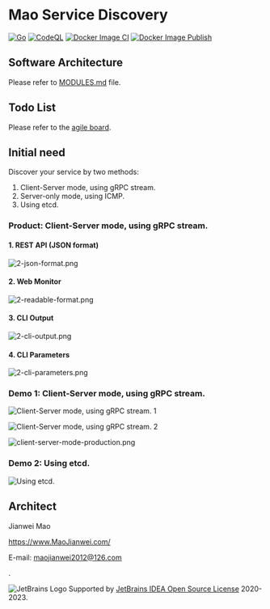 # Mao Service Discovery
[![Go](https://github.com/MaoJianwei/Mao_Service_Discovery/actions/workflows/go.yml/badge.svg)](https://github.com/MaoJianwei/Mao_Service_Discovery/actions/workflows/go.yml) 
[![CodeQL](https://github.com/MaoJianwei/Mao_Service_Discovery/actions/workflows/codeql-analysis.yml/badge.svg)](https://github.com/MaoJianwei/Mao_Service_Discovery/actions/workflows/codeql-analysis.yml) 
[![Docker Image CI](https://github.com/MaoJianwei/Mao_Service_Discovery/actions/workflows/docker-image.yml/badge.svg)](https://github.com/MaoJianwei/Mao_Service_Discovery/actions/workflows/docker-image.yml)
[![Docker Image Publish](https://github.com/MaoJianwei/Mao_Service_Discovery/actions/workflows/docker-publish.yml/badge.svg)](https://github.com/MaoJianwei/Mao_Service_Discovery/actions/workflows/docker-publish.yml)

## Software Architecture
Please refer to [MODULES.md](https://github.com/MaoJianwei/Mao_Service_Discovery/blob/master/MODULES.md) file.

## Todo List
Please refer to the [agile board](https://github.com/users/MaoJianwei/projects/3).

## Initial need
Discover your service by two methods:

1. Client-Server mode, using gRPC stream.
2. Server-only mode, using ICMP.
3. Using etcd.

### Product: Client-Server mode, using gRPC stream.
#### 1. REST API (JSON format)
![2-json-format.png](https://raw.githubusercontent.com/MaoJianwei/MaoServiceDiscovery/master/screenshot/2-json-format.png)

#### 2. Web Monitor
![2-readable-format.png](https://raw.githubusercontent.com/MaoJianwei/MaoServiceDiscovery/master/screenshot/2-readable-format.png)

#### 3. CLI Output
![2-cli-output.png](https://raw.githubusercontent.com/MaoJianwei/MaoServiceDiscovery/master/screenshot/2-cli-output.png)

#### 4. CLI Parameters
![2-cli-parameters.png](https://raw.githubusercontent.com/MaoJianwei/MaoServiceDiscovery/master/screenshot/2-cli-parameters.png)

### Demo 1: Client-Server mode, using gRPC stream.
![Client-Server mode, using gRPC stream. 1](https://raw.githubusercontent.com/MaoJianwei/MaoServiceDiscovery/master/screenshot/client-server-mode-1.png)

![Client-Server mode, using gRPC stream. 2](https://raw.githubusercontent.com/MaoJianwei/MaoServiceDiscovery/master/screenshot/client-server-mode-2.png)

![client-server-mode-production.png](https://raw.githubusercontent.com/MaoJianwei/MaoServiceDiscovery/master/screenshot/client-server-mode-production.png)

### Demo 2: Using etcd.
![Using etcd.](https://raw.githubusercontent.com/MaoJianwei/Mao_Service_Discovery/master/screenshot/show_using_etcd.png)

## Architect

Jianwei Mao

https://www.MaoJianwei.com/

E-mail: maojianwei2012@126.com

.

![JetBrains Logo](https://account.jetbrains.com/static/favicon.ico) Supported by [JetBrains IDEA Open Source License](https://www.jetbrains.com/?from=Mao_Service_Framework) 2020-2023. 

